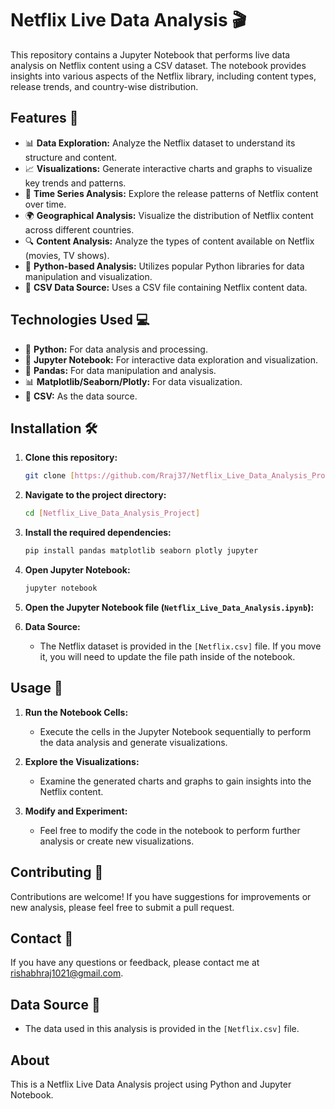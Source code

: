 # Netflix Live Data Analysis 🎬

This repository contains a Jupyter Notebook that performs live data analysis on Netflix content using a CSV dataset. The notebook provides insights into various aspects of the Netflix library, including content types, release trends, and country-wise distribution.

## Features 🚀

* 📊 **Data Exploration:** Analyze the Netflix dataset to understand its structure and content.
* 📈 **Visualizations:** Generate interactive charts and graphs to visualize key trends and patterns.
* 📅 **Time Series Analysis:** Explore the release patterns of Netflix content over time.
* 🌍 **Geographical Analysis:** Visualize the distribution of Netflix content across different countries.
* 🔍 **Content Analysis:** Analyze the types of content available on Netflix (movies, TV shows).
* 🐍 **Python-based Analysis:** Utilizes popular Python libraries for data manipulation and visualization.
* 📄 **CSV Data Source:** Uses a CSV file containing Netflix content data.

## Technologies Used 💻

* 🐍 **Python:** For data analysis and processing.
* 📓 **Jupyter Notebook:** For interactive data exploration and visualization.
* 🐼 **Pandas:** For data manipulation and analysis.
* 📊 **Matplotlib/Seaborn/Plotly:** For data visualization.
* 📄 **CSV:** As the data source.

## Installation 🛠️

1.  **Clone this repository:**

    ```bash
    git clone [https://github.com/Rraj37/Netflix_Live_Data_Analysis_Project]
    ```

2.  **Navigate to the project directory:**

    ```bash
    cd [Netflix_Live_Data_Analysis_Project]
    ```

3.  **Install the required dependencies:**

    ```bash
    pip install pandas matplotlib seaborn plotly jupyter
    ```

4.  **Open Jupyter Notebook:**

    ```bash
    jupyter notebook
    ```

5.  **Open the Jupyter Notebook file (`Netflix_Live_Data_Analysis.ipynb`):**

6.  **Data Source:**
    * The Netflix dataset is provided in the `[Netflix.csv]` file. If you move it, you will need to update the file path inside of the notebook.

## Usage 📝

1.  **Run the Notebook Cells:**
    * Execute the cells in the Jupyter Notebook sequentially to perform the data analysis and generate visualizations.

2.  **Explore the Visualizations:**
    * Examine the generated charts and graphs to gain insights into the Netflix content.

3.  **Modify and Experiment:**
    * Feel free to modify the code in the notebook to perform further analysis or create new visualizations.

## Contributing 🤝

Contributions are welcome! If you have suggestions for improvements or new analysis, please feel free to submit a pull request.

## Contact 📧

If you have any questions or feedback, please contact me at rishabhraj1021@gmail.com.

## Data Source 📄

* The data used in this analysis is provided in the `[Netflix.csv]` file.

## About

This is a Netflix Live Data Analysis project using Python and Jupyter Notebook.
